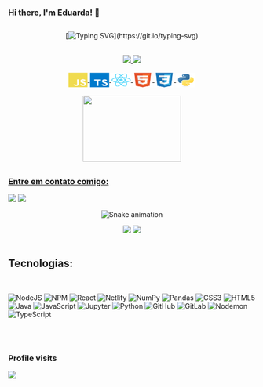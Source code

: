 ### Hi there, I'm Eduarda! 👋
## 

<div align="center">
  
[![Typing SVG](https://readme-typing-svg.herokuapp.com?font=Poppins&size=18&color=5BA3E0&center=true&vCenter=falso&multiline=true&lines=Falar+%C3%A9+f%C3%A1cil%2C;Mostre-me+o+c%C3%B3digo.)](https://git.io/typing-svg)

</div>
</br>

<div align="center">
  <a href="https://github.com/MariaE-duarda">
   <img height="170em" src="https://github-readme-stats.vercel.app/api?username=MariaE-duarda&show_icons=true&theme=react&include_all_commits=true&count_private=true"/>
  <img height="170em" src="https://github-readme-stats.vercel.app/api/top-langs/?username=MariaE-duarda&layout=compact&langs_count=7&theme=react"/>
</div>

<div  align="center"> 
  <div style="display: inline_block"><br>
  <img align="center" alt="Rafa-Js" height="30" width="40" src="https://raw.githubusercontent.com/devicons/devicon/master/icons/javascript/javascript-plain.svg">
  <img align="center" alt="Rafa-Ts" height="30" width="40" src="https://raw.githubusercontent.com/devicons/devicon/master/icons/typescript/typescript-plain.svg">
  <img align="center" alt="Rafa-React" height="30" width="40" src="https://raw.githubusercontent.com/devicons/devicon/master/icons/react/react-original.svg">
  <img align="center" alt="Rafa-HTML" height="30" width="40" src="https://raw.githubusercontent.com/devicons/devicon/master/icons/html5/html5-original.svg">
  <img align="center" alt="Rafa-CSS" height="30" width="40" src="https://raw.githubusercontent.com/devicons/devicon/master/icons/css3/css3-original.svg">
  <img align="center" alt="Rafa-Python" height="30" width="40" src="https://raw.githubusercontent.com/devicons/devicon/master/icons/python/python-original.svg">
  </div>
  <br>
  <img align="center" width="200" height="135" src="https://media1.tenor.com/images/e9307108d3a596d167ac5feb283887ea/tenor.gif?itemid=14290086">
  
</div>

  ##

### Entre em contato comigo: 
  <a href = "mailto:eduardafreire115@gmail.com"><img src="https://img.shields.io/badge/-Gmail-%23333?style=for-the-badge&logo=gmail&logoColor=white" target="_blank"></a>
    <a href="https://www.linkedin.com/in/maria-eduarda-d-218822219//" target="_blank"><img src="https://img.shields.io/badge/-LinkedIn-%230077B5?style=for-the-badge&logo=linkedin&logoColor=white" target="_blank"></a>
  
<div align="center">
  
  ![Snake animation](https://github.com/MariaE-duarda/MariaE-duarda/blob/output/github-contribution-grid-snake.svg)
  </div>
  
<div align="center">
  <img height=200 src="https://uploads.spiritfanfiction.com/historias/capas/202001/sem-abracos-quentinhos-pro-lele-18305880-100220200020.gif">
  <img height=200 src="https://data.whicdn.com/images/113536005/original.gif">
  </div>
	
<br>
  
  ## Tecnologias: 
	
<br>
	
  ![NodeJS](https://img.shields.io/badge/node.js-black?style=for-the-badge&logo=node.js&logoColor=6DA55F) 
  ![NPM](https://img.shields.io/badge/NPM-black.svg?style=for-the-badge&logo=npm&logoColor=white)
  ![React](https://img.shields.io/badge/react-black.svg?style=for-the-badge&logo=react&logoColor=%2361DAFB)
  ![Netlify](https://img.shields.io/badge/netlify-black.svg?style=for-the-badge&logo=netlify&logoColor=#00C7B7)
  ![NumPy](https://img.shields.io/badge/numpy-black.svg?style=for-the-badge&logo=numpy&logoColor=white)
  ![Pandas](https://img.shields.io/badge/pandas-black.svg?style=for-the-badge&logo=pandas&logoColor=white)
  ![CSS3](https://img.shields.io/badge/css3-black.svg?style=for-the-badge&logo=css3&logoColor=white)
  ![HTML5](https://img.shields.io/badge/html5-black.svg?style=for-the-badge&logo=html5&logoColor=white)
  ![Java](https://img.shields.io/badge/java-black.svg?style=for-the-badge&logo=java&logoColor=white)
  ![JavaScript](https://img.shields.io/badge/javascript-black.svg?style=for-the-badge&logo=javascript&logoColor=%23F7DF1E)
  ![Jupyter](https://img.shields.io/badge/Jupyter-black?style=for-the-badge&logo=jupyter&logoColor=white)
  ![Python](https://img.shields.io/badge/python-black?style=for-the-badge&logo=python&logoColor=ffdd54)
  ![GitHub](https://img.shields.io/badge/GitHub-black?style=for-the-badge&logo=github&logoColor=white)
  ![GitLab](https://img.shields.io/badge/gitlab-black.svg?style=for-the-badge&logo=gitlab&logoColor=white)
  ![Nodemon](https://img.shields.io/badge/Nodemon-black?style=for-the-badge&logo=nodemon&logoColor=white)
  ![TypeScript](https://img.shields.io/badge/typescript-black.svg?style=for-the-badge&logo=typescript&logoColor=white)
  
<br>
<br> 
	
 ### Profile visits
<p align="">
<img height="20px" bgcolor="white" alingn="center" src="https://profile-counter.glitch.me/MariaE-duarda/count.svg" />
</p>
